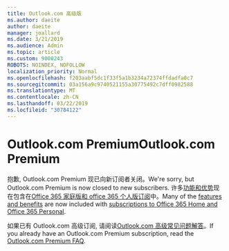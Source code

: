 ```yaml
---
title: Outlook.com 高级版
ms.author: daeite
author: daeite
manager: joallard
ms.date: 3/21/2019
ms.audience: Admin
ms.topic: article
ms.custom: 9000243
ROBOTS: NOINDEX, NOFOLLOW
localization_priority: Normal
ms.openlocfilehash: f203aabf5dc1f33f5a1b3234a72374ffdadfa0c7
ms.sourcegitcommit: 03a156a9c9740521155a30775492c7dff0982588
ms.translationtype: MT
ms.contentlocale: zh-CN
ms.lasthandoff: 03/22/2019
ms.locfileid: "30784122"
---
```

# <a name="outlookcom-premium"></a><span data-ttu-id="e0199-102">Outlook.com Premium</span><span class="sxs-lookup"><span data-stu-id="e0199-102">Outlook.com Premium</span></span>

<span data-ttu-id="e0199-103">抱歉, Outlook.com Premium 现已向新订阅者关闭。</span><span class="sxs-lookup"><span data-stu-id="e0199-103">We're sorry, but Outlook.com Premium is now closed to new subscribers.</span></span> <span data-ttu-id="e0199-104">许多[功能和优势](https://support.office.com/article/78c6089c-7faf-44f5-82e2-efa9ebb921d2)现在包含在[Office 365 家庭版和 office 365 个人版订阅](https://go.microsoft.com/fwlink/?linkid=2017122)中。</span><span class="sxs-lookup"><span data-stu-id="e0199-104">Many of the [features and benefits](https://support.office.com/article/78c6089c-7faf-44f5-82e2-efa9ebb921d2) are now included with [subscriptions to Office 365 Home and Office 365 Personal](https://go.microsoft.com/fwlink/?linkid=2017122).</span></span>

<span data-ttu-id="e0199-105">如果已有 Outlook.com 高级订阅, 请阅读[Outlook.com 高级常见问题解答](https://support.office.com/article/cd5f03f6-1407-456a-9410-f8f24804746b)。</span><span class="sxs-lookup"><span data-stu-id="e0199-105">If you already have an Outlook.com Premium subscription, read the [Outlook.com Premium FAQ](https://support.office.com/article/cd5f03f6-1407-456a-9410-f8f24804746b).</span></span>